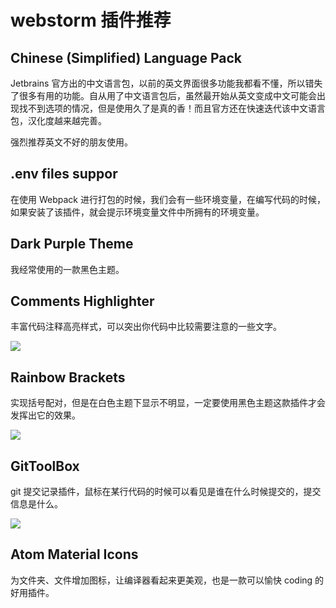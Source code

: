# webstorm 插件推荐

## Chinese (Simplified) Language Pack

Jetbrains 官方出的中文语言包，以前的英文界面很多功能我都看不懂，所以错失了很多有用的功能。自从用了中文语言包后，虽然最开始从英文变成中文可能会出现找不到选项的情况，但是使用久了是真的香！而且官方还在快速迭代该中文语言包，汉化度越来越完善。

强烈推荐英文不好的朋友使用。

## .env files suppor

在使用 Webpack 进行打包的时候，我们会有一些环境变量，在编写代码的时候，如果安装了该插件，就会提示环境变量文件中所拥有的环境变量。

## Dark Purple Theme

我经常使用的一款黑色主题。

## Comments Highlighter

丰富代码注释高亮样式，可以突出你代码中比较需要注意的一些文字。

![](/image/2018/2023-01-18-10-14-56.png)

## Rainbow Brackets

实现括号配对，但是在白色主题下显示不明显，一定要使用黑色主题这款插件才会发挥出它的效果。

![](/image/2018/2023-01-18-10-15-27.png)

## GitToolBox

git 提交记录插件，鼠标在某行代码的时候可以看见是谁在什么时候提交的，提交信息是什么。

![](/image/2018/2023-01-18-10-15-43.png)

## Atom Material Icons

为文件夹、文件增加图标，让编译器看起来更美观，也是一款可以愉快 coding 的好用插件。
